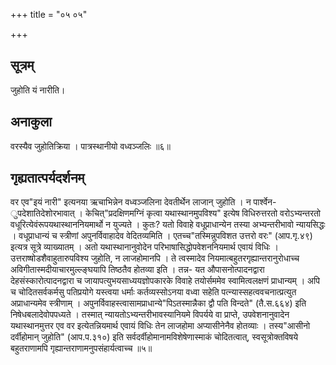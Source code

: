 +++
title = "०५ ०५"

+++
## सूत्रम्
जुहोति यं नारीति।
## अनाकुला
वरस्यैव जुहोतिक्रिया ।
पात्रस्थानीयो वध्वञ्जलिः ॥६॥

## गृह्यतात्पर्यदर्शनम्
वर एव"इयं नारी" इत्यनया ऋचाभिन्नेन वध्वञ्जलिना देवतीर्थेन लाजान् जुहोति ।
न पार्श्वेन- ुपदेशातिदेशोरभावात् ।
केचित्"प्रदक्षिणमग्निं कृत्वा यथास्थानमुपविश्य" इत्येष विधिरुत्तरतो वरोऽभ्यन्तरतो वधूरित्येवंरूपयथास्थाननियमार्थो न युज्यते ।
कुतः?
यतो विवाहे वधूप्राधान्येन तस्या अभ्यन्तरीभावो न्यायसिद्धः ।
वधूप्राधान्यं च स्त्रीणां अपुनर्विवाहादेव वेदितव्यमिति ।
एतच्च"तस्मिन्नुपविशत उत्तरो वरः" (आप.गृ.४९) इत्यत्र सूत्रे व्याख्यातम् ।
अतो यथास्थानानुवोदेन परिभाषासिद्धोपवेशननियमार्थ एवायं विधिः ।
उत्तराष्षोडशैवाहुतारुपविश्य जुहोति, न लाजहोमानपि ।
ते त्वस्मादेव नियमात्बहुतरगृह्यान्तरानुरोधाच्च अविगीतास्मदीयाचारमुल्ल्ङ्घयापि तिष्ठतैव होतव्या इति ।
तन्न- यत औपासनोत्पादनद्वारा देहसंस्कारोत्पादनद्वारा च जायापत्युभयसाध्ययज्ञोपकारके विवाहे तयोर्सममेव स्वामित्वलक्षणं प्राधान्यम् ।
अपि च चोदितसर्वकर्मसु पतिप्रयोगे यस्त्वया धर्माः कर्तव्यस्सोऽनया वध्वा सहेति पत्न्यास्सहत्ववचनात्प्रत्युत अप्राधान्यमेव स्त्रीणाम् ।
अपुनर्विवाहस्त्वासामप्राधान्ये"पिऽतस्मान्नैका द्वौ पति विन्दते" (तै.स.६६४) इति निषेधबलादेवोपपध्यते ।
तस्मात्
न्यायतोऽभ्यन्तरीभावस्यानियमे विपर्यये वा प्राप्ते, उपवेशनानुवादेन यथास्थानमुत्तर एव वर इत्येतन्नियमार्थ एवायं विधिः तेन लाजहोमा अप्यासीनेनैव होतव्याः ।
तस्य"आसीनो दर्वीहोमान् जुहोति" (आप.प.३१०) इति सर्वदर्वीहोमानामविशेषेणास्माकं चोदितत्वात्, स्वसूत्रोक्तविषये बहुतराणामपि गृह्यान्तराणामनुपसंहार्यत्वाच्च ॥५॥

